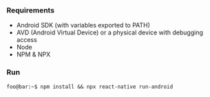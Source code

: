 ### Requirements

- Android SDK (with variables exported to PATH)
- AVD (Android Virtual Device) or a physical device with debugging access
- Node
- NPM & NPX

### Run

```console
foo@bar:~$ npm install && npx react-native run-android
```
